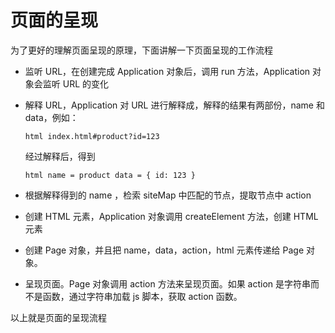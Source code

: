 # 页面的呈现

为了更好的理解页面呈现的原理，下面讲解一下页面呈现的工作流程

* 监听 URL，在创建完成 Application 对象后，调用 run 方法，Application 对象会监听 URL 的变化
* 解释 URL，Application 对 URL 进行解释成，解释的结果有两部份，name 和 data，例如：

    `html
    index.html#product?id=123
    `

    经过解释后，得到

    `html
    name = product
    data = { id: 123 }
    `
* 根据解释得到的 name ，检索 siteMap 中匹配的节点，提取节点中 action
* 创建 HTML 元素，Application 对象调用 createElement 方法，创建 HTML 元素
* 创建 Page 对象，并且把 name，data，action，html 元素传递给 Page 对象。
* 呈现页面。Page 对象调用 action 方法来呈现页面。如果 action 是字符串而不是函数，通过字符串加载 js 脚本，获取 action 函数。

以上就是页面的呈现流程